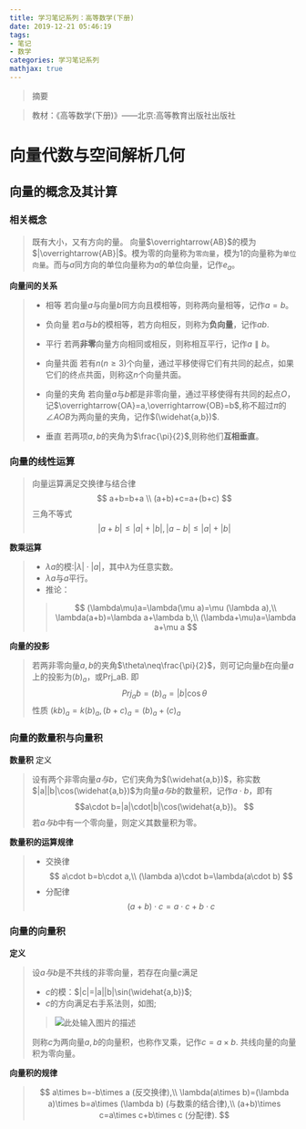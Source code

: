 ```yaml
---
title: 学习笔记系列：高等数学(下册)
date: 2019-12-21 05:46:19
tags: 
- 笔记
- 数学
categories: 学习笔记系列
mathjax: true
---
```


>摘要
<!--more-->


> 教材：《高等数学(下册)》——北京:高等教育出版社出版社

# 向量代数与空间解析几何

## 向量的概念及其计算

### 相关概念
> 既有大小，又有方向的量。
> 向量$\overrightarrow{AB}$的模为$|\overrightarrow{AB}|$。模为零的向量称为`零向量`，模为1的向量称为`单位向量`。而与$a$同方向的单位向量称为$a$的单位向量，记作$e_a$。

**向量间的关系**
>* 相等
> 若向量$a$与向量$b$同方向且模相等，则称两向量相等，记作$a=b$。
>
>* 负向量
>若$a$与$b$的模相等，若方向相反，则称为**负向量**，记作$ab$.
>
>* 平行
> 若两**非零**向量方向相同或相反，则称相互平行，记作$a\parallel b$。
>
>* 向量共面
> 若有$n(n\geq 3)$个向量，通过平移使得它们有共同的起点，如果它们的终点共面，则称这$n$个向量共面。
>
>* 向量的夹角
> 若向量$a$与$b$都是非零向量，通过平移使得有共同的起点$O$，记$\overrightarrow{OA}=a,\overrightarrow{OB}=b$,称不超过$\pi$的$\angle AOB$为两向量的夹角，记作$(\widehat{a,b})$.
>* 垂直
> 若两项$a,b$的夹角为$\frac{\pi}{2}$,则称他们**互相垂直**。

### 向量的线性运算
> 向量运算满足交换律与结合律
>$$
a+b=b+a \\
(a+b)+c=a+(b+c)
$$
> 三角不等式
>$$
|a+b|\leq|a|+|b|,|a-b|\leq|a|+|b|
$$

**数乘运算**
>* $\lambda a$的模:$|\lambda|\cdot|a|$，其中$\lambda$为任意实数。
>* $\lambda a$与$a$平行。
>* 推论：
>>$$
(\lambda\mu)a=\lambda(\mu a)=\mu (\lambda a),\\
\lambda(a+b)=\lambda a+\lambda b,\\
(\lambda+\mu)a=\lambda a+\mu a
$$

**向量的投影**
> 若两非零向量$a,b$的夹角$\theta\neq\frac{\pi}{2}$，则可记向量$b$在向量$a$上的投影为$(b)_a$，或Prj_aB.
>即
>$$Prj_ab=(b)_a=|b|\cos\theta$$
> 性质
>$(kb)_a=k(b)_a,(b+c)_a=(b)_a+(c)_a$

### 向量的数量积与向量积
**数量积**
定义
> 设有两个非零向量$a与b$，它们夹角为$(\widehat{a,b})$，称实数$|a||b|\cos(\widehat{a,b})$为向量$a与b$的数量积，记作$a\cdot b$，即有
>$$a\cdot b=|a|\cdot|b|\cos(\widehat{a,b})。
$$
若$a与b$中有一个零向量，则定义其数量积为零。

**数量积的运算规律**
>* 交换律
>$$
a\cdot b=b\cdot a,\\
(\lambda a)\cdot b=\lambda(a\cdot b)
$$
>* 分配律
>$$
(a+b)\cdot c=a\cdot c+b\cdot c
$$

### 向量的向量积
**定义**
> 设$a与b$是不共线的非零向量，若存在向量$c$满足
>
>* $c$的模：$|c|=|a||b|\sin(\widehat{a,b})$;
>* $c$的方向满足右手系法则，如图;
>> ![此处输入图片的描述](https://ss2.bdstatic.com/70cFvnSh_Q1YnxGkpoWK1HF6hhy/it/u=1816883295,3625066335&fm=26&gp=0.jpg)
>
> 则称$c$为两向量$a,b$的向量积，也称作叉乘，记作$c=a\times b$.
> 共线向量的向量积为零向量。

**向量积的规律**
>$$
a\times b=-b\times a (反交换律),\\
\lambda(a\times b)=(\lambda a)\times b=a\times (\lambda b) (与数乘的结合律),\\
(a+b)\times c=a\times c+b\times c (分配律).
$$


    